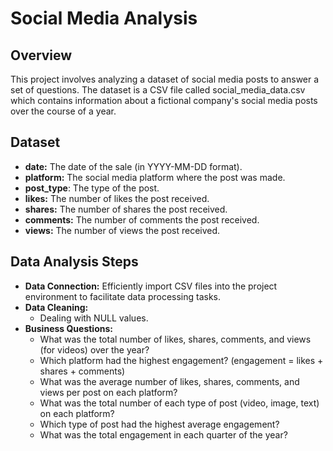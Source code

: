 
# Social Media Analysis
## Overview
This project involves analyzing a dataset of social media posts to answer a set of questions. The dataset is a CSV file called social_media_data.csv which contains information about a fictional company's social media posts over the course of a year.
## Dataset
- **date:** The date of the sale (in YYYY-MM-DD format).
- **platform:** The social media platform where the post was made.
- **post_type**: The type of the post.
- **likes:** The number of likes the post received.
- **shares:** The number of shares the post received.
- **comments:** The number of comments the post received.
- **views:** The number of views the post received.

## Data Analysis Steps
- **Data Connection:** Efficiently import CSV files into the project environment to facilitate data processing tasks.
- **Data Cleaning:** 
   - Dealing with NULL values.
- **Business Questions:**
   - What was the total number of likes, shares, comments, and views (for videos) over the year?
   - Which platform had the highest engagement? (engagement = likes + shares + comments)
   - What was the average number of likes, shares, comments, and views per post on each platform?
   - What was the total number of each type of post (video, image, text) on each platform?
   - Which type of post had the highest average engagement?
   - What was the total engagement in each quarter of the year?

